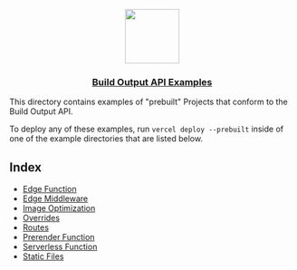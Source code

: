 <p align="center">
  <a href="https://vercel.com/docs/build-output-api/v3">
    <img src="https://assets.vercel.com/image/upload/v1588805858/repositories/vercel/logo.png" height="96">
    <h3 align="center">Build Output API Examples</h3>
  </a>
</p>

This directory contains examples of "prebuilt" Projects that conform to the Build Output API.

To deploy any of these examples, run `vercel deploy --prebuilt` inside of one of the example directories
that are listed below.

## Index

- [Edge Function](./edge-function)
- [Edge Middleware](./edge-middleware)
- [Image Optimization](./image-optimization)
- [Overrides](./overrides)
- [Routes](./routes)
- [Prerender Function](./prerender-function)
- [Serverless Function](./serverless-function)
- [Static Files](./static-files)
